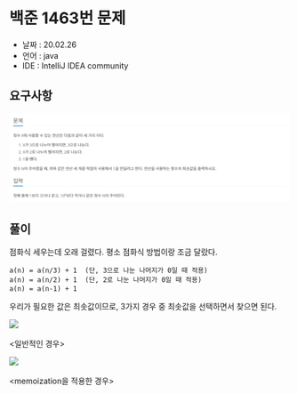 # 백준 1463번 문제

* 날짜 : 20.02.26
* 언어 : java
* IDE : IntelliJ IDEA community 

## 요구사항

<img src="/doc/backjoon1463.png"> 


## 풀이
점화식 세우는데 오래 걸렸다.  평소 점화식 방법이랑 조금 달랐다.   

```
a(n) = a(n/3) + 1  (단, 3으로 나눈 나머지가 0일 때 적용)
a(n) = a(n/2) + 1  (단, 2로 나눈 나머지가 0일 때 적용)
a(n) = a(n-1) + 1
```

우리가 필요한 값은 최솟값이므로,  3가지 경우 중 최솟값을 선택하면서 찾으면 된다.

<img src="/doc/backjoon1463/tiemcomplexity1.png"> 

<일반적인 경우>

<img src="/doc/backjoon1463/tiemcomplexity2.png"> 

<memoization을 적용한 경우>
